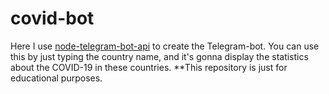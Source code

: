 # covid-bot
Here I use [node-telegram-bot-api](https://github.com/yagop/node-telegram-bot-api) to create the Telegram-bot. You can use this by just typing the country name, and it's gonna display the statistics about the COVID-19 in these countries. 
**This repository is just for educational purposes. 
